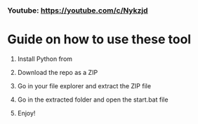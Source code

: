 ### Youtube: https://youtube.com/c/Nykzjd ###
 
# Guide on how to use these tool

1. Install Python from
 
2. Download the repo as a ZIP

3. Go in your file explorer and extract the ZIP file
 
4. Go in the extracted folder and open the start.bat file

5. Enjoy!